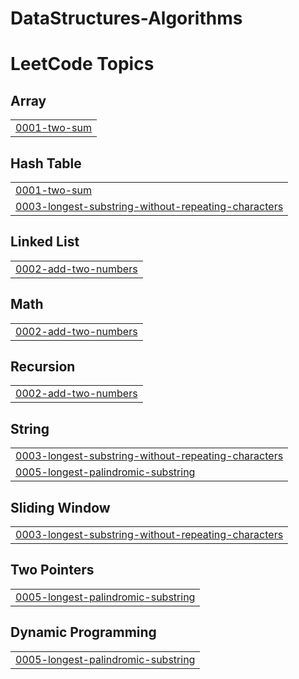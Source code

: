 # DataStructures-Algorithms
<!---LeetCode Topics Start-->
# LeetCode Topics
## Array
|  |
| ------- |
| [0001-two-sum](https://github.com/jayakrishnan98/DataStructures-Algorithms/tree/master/0001-two-sum) |
## Hash Table
|  |
| ------- |
| [0001-two-sum](https://github.com/jayakrishnan98/DataStructures-Algorithms/tree/master/0001-two-sum) |
| [0003-longest-substring-without-repeating-characters](https://github.com/jayakrishnan98/DataStructures-Algorithms/tree/master/0003-longest-substring-without-repeating-characters) |
## Linked List
|  |
| ------- |
| [0002-add-two-numbers](https://github.com/jayakrishnan98/DataStructures-Algorithms/tree/master/0002-add-two-numbers) |
## Math
|  |
| ------- |
| [0002-add-two-numbers](https://github.com/jayakrishnan98/DataStructures-Algorithms/tree/master/0002-add-two-numbers) |
## Recursion
|  |
| ------- |
| [0002-add-two-numbers](https://github.com/jayakrishnan98/DataStructures-Algorithms/tree/master/0002-add-two-numbers) |
## String
|  |
| ------- |
| [0003-longest-substring-without-repeating-characters](https://github.com/jayakrishnan98/DataStructures-Algorithms/tree/master/0003-longest-substring-without-repeating-characters) |
| [0005-longest-palindromic-substring](https://github.com/jayakrishnan98/DataStructures-Algorithms/tree/master/0005-longest-palindromic-substring) |
## Sliding Window
|  |
| ------- |
| [0003-longest-substring-without-repeating-characters](https://github.com/jayakrishnan98/DataStructures-Algorithms/tree/master/0003-longest-substring-without-repeating-characters) |
## Two Pointers
|  |
| ------- |
| [0005-longest-palindromic-substring](https://github.com/jayakrishnan98/DataStructures-Algorithms/tree/master/0005-longest-palindromic-substring) |
## Dynamic Programming
|  |
| ------- |
| [0005-longest-palindromic-substring](https://github.com/jayakrishnan98/DataStructures-Algorithms/tree/master/0005-longest-palindromic-substring) |
<!---LeetCode Topics End-->